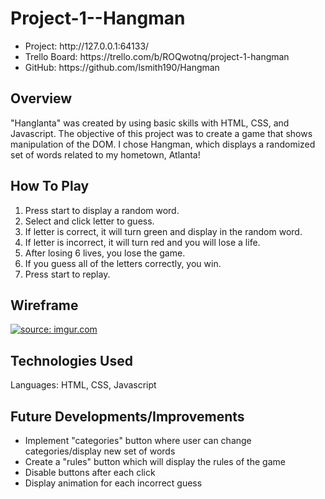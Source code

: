 # Project-1--Hangman

<ul>
<li>Project: http://127.0.0.1:64133/</li>
<li>Trello Board: https://trello.com/b/ROQwotnq/project-1-hangman</li>
<li>GitHub: https://github.com/lsmith190/Hangman</li>
</ul>

## Overview
"Hanglanta" was created by using basic skills with HTML, CSS, and Javascript. The objective of this project was to create a game that shows manipulation of the DOM. I chose Hangman, which displays a randomized set of words related to my hometown, Atlanta! 

## How To Play
1. Press start to display a random word.
2. Select and click letter to guess. 
3. If letter is correct, it will turn green and display in the random word.
4. If letter is incorrect, it will turn red and you will lose a life.
5. After losing 6 lives, you lose the game.
6. If you guess all of the letters correctly, you win.
7. Press start to replay. 

## Wireframe
<a href="https://imgur.com/iLf2DQT"><img src="https://i.imgur.com/iLf2DQT.jpg" title="source: imgur.com" /></a>

## Technologies Used
Languages: HTML, CSS, Javascript

## Future Developments/Improvements
<ul>
<li>Implement "categories" button where user can change categories/display new set of words</li>
<li>Create a "rules" button which will display the rules of the game</li>
<li>Disable buttons after each click</li>
<li>Display animation for each incorrect guess</li>
</ul>
      
